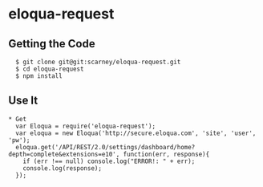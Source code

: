 # eloqua-request

## Getting the Code

      $ git clone git@git:scarney/eloqua-request.git
      $ cd eloqua-request
      $ npm install

## Use It

    * Get
      var Eloqua = require('eloqua-request');
      var eloqua = new Eloqua('http://secure.eloqua.com', 'site', 'user', 'pw');
      eloqua.get('/API/REST/2.0/settings/dashboard/home?depth=complete&extensions=e10', function(err, response){
        if (err !== null) console.log("ERROR!: " + err);
        console.log(response);
      });